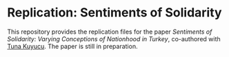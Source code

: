 # Replication: Sentiments of Solidarity

This repository provides the replication files for the paper *Sentiments of Solidarity: Varying Conceptions of Nationhood in Turkey*, co-authored with [Tuna Kuyucu](https://soc.boun.edu.tr/people/tuna-kuyucu). The paper is still in preparation.
